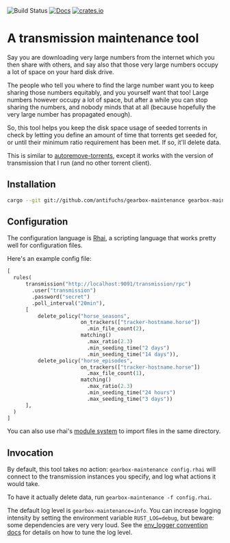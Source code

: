 ![Build Status](https://github.com/antifuchs/gearbox-maintenance/actions/workflows/ci.yml/badge.svg) [![Docs](https://docs.rs/gearbox-maintenance/badge.svg)](https://docs.rs/gearbox-maintenance/) [![crates.io](https://img.shields.io/crates/v/gearbox-maintenance.svg)](https://crates.io/crates/gearbox-maintenance)

# A transmission maintenance tool

Say you are downloading very large numbers from the internet which you
then share with others, and say also that those very large numbers
occupy a lot of space on your hard disk drive.

The people who tell you where to find the large number want you to
keep sharing those numbers equitably, and you yourself want that too!
Large numbers however occupy a lot of space, but after a while you can
stop sharing the numbers, and nobody minds that at all (because
hopefully the very large number has propagated enough).

So, this tool helps you keep the disk space usage of seeded torrents
in check by letting you define an amount of time that torrents get
seeded for, or until their minimum ratio requirement has been met. If
so, it'll delete data.

This is similar to
[autoremove-torrents](https://autoremove-torrents.readthedocs.io/),
except it works with the version of transmission that I run (and no
other torrent client).

## Installation

```sh
cargo --git git://github.com/antifuchs/gearbox-maintenance gearbox-maintenance
```

## Configuration

The configuration language is [Rhai](https://rhai.rs/book/), a
scripting language that works pretty well for configuration files.

Here's an example config file:

```py
[
  rules(
      transmission("http://localhost:9091/transmission/rpc")
        .user("transmission")
        .password("secret")
        .poll_interval("20min"),
      [
          delete_policy("horse_seasons",
                        on_trackers(["tracker-hostname.horse"])
                          .min_file_count(2),
                        matching()
                          .max_ratio(2.3)
                          .min_seeding_time("2 days")
                          .min_seeding_time("14 days")),
          delete_policy("horse_episodes",
                        on_trackers(["tracker-hostname.horse"])
                          .max_file_count(1),
                        matching()
                          .max_ratio(2.3)
                          .min_seeding_time("24 hours")
                          .max_seeding_time("3 days"))
      ],
  )
]
```

You can also use rhai's [module
system](https://rhai.rs/book/language/modules/import.html) to import
files in the same directory.

## Invocation

By default, this tool takes no action: `gearbox-maintenance
config.rhai` will connect to the transmission instances you specify,
and log what actions it would take.

To have it actually delete data, run `gearbox-maintenance -f config.rhai`.

The default log level is `gearbox-maintenance=info`. You can increase
logging intensity by setting the environment variable
`RUST_LOG=debug`, but beware: some dependencies are very very
loud. See the [env_logger convention
docs](https://rust-lang-nursery.github.io/rust-cookbook/development_tools/debugging/config_log.html)
for details on how to tune the log level.
